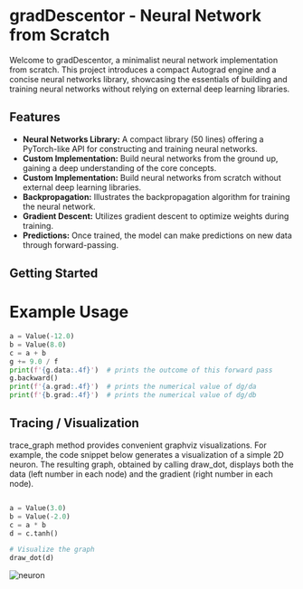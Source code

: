 # gradDescentor - Neural Network from Scratch

Welcome to gradDescentor, a minimalist neural network implementation from scratch. This project introduces a compact Autograd engine and a concise neural networks library, showcasing the essentials of building and training neural networks without relying on external deep learning libraries.

## Features

- **Neural Networks Library:** A compact library (50 lines) offering a PyTorch-like API for constructing and training neural networks.
- **Custom Implementation:** Build neural networks from the ground up, gaining a deep understanding of the core concepts.
- **Custom Implementation:** Build neural networks from scratch without external deep learning libraries.
- **Backpropagation:** Illustrates the backpropagation algorithm for training the neural network.
- **Gradient Descent:** Utilizes gradient descent to optimize weights during training.
- **Predictions:** Once trained, the model can make predictions on new data through forward-passing.

## Getting Started

# Example Usage
```python
a = Value(-12.0)
b = Value(8.0)
c = a + b
g += 9.0 / f
print(f'{g.data:.4f}')  # prints the outcome of this forward pass
g.backward()
print(f'{a.grad:.4f}')  # prints the numerical value of dg/da
print(f'{b.grad:.4f}')  # prints the numerical value of dg/db
```

## Tracing / Visualization

 trace_graph method provides convenient graphviz visualizations. For example, the code snippet below generates a visualization of a simple 2D neuron. The resulting graph, obtained by calling draw_dot, displays both the data (left number in each node) and the gradient (right number in each node).
```python

a = Value(3.0)
b = Value(-2.0)
c = a * b
d = c.tanh()

# Visualize the graph
draw_dot(d)
```
![neuron](network.svg)

